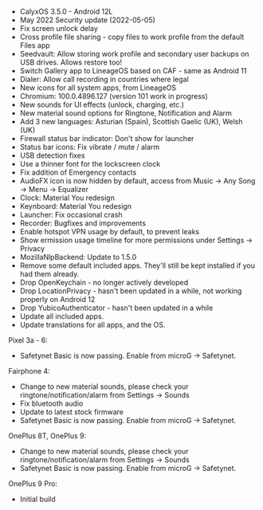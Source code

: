 * CalyxOS 3.5.0 - Android 12L
* May 2022 Security update (2022-05-05)
* Fix screen unlock delay
* Cross profile file sharing - copy files to work profile from the default Files app
* Seedvault: Allow storing work profile and secondary user backups on USB drives. Allows restore too!
* Switch Gallery app to LineageOS based on CAF - same as Android 11
* Dialer: Allow call recording in countries where legal
* New icons for all system apps, from LineageOS
* Chromium: 100.0.4896.127 (version 101 work in progress)
* New sounds for UI effects (unlock, charging, etc.)
* New material sound options for Ringtone, Notification and Alarm
* Add 3 new languages: Asturian (Spain), Scottish Gaelic (UK), Welsh (UK)
* Firewall status bar indicator: Don't show for launcher
* Status bar icons: Fix vibrate / mute / alarm
* USB detection fixes
* Use a thinner font for the lockscreen clock
* Fix addition of Emergency contacts
* AudioFX icon is now hidden by default, access from Music -> Any Song -> Menu -> Equalizer
* Clock: Material You redesign
* Keynboard: Material You redesign
* Launcher: Fix occasional crash
* Recorder: Bugfixes and improvements
* Enable hotspot VPN usage by default, to prevent leaks
* Show ermission usage timeline for more permissions under Settings -> Privacy
* MozillaNlpBackend: Update to 1.5.0
* Remove some default included apps. They'll still be kept installed if you had them already.
* Drop OpenKeychain - no longer actively developed
* Drop LocationPrivacy - hasn't been updated in a while, not working properly on Android 12
* Drop YubicoAuthenticator - hasn't been updated in a while
* Update all included apps.
* Update translations for all apps, and the OS.

Pixel 3a - 6:
* Safetynet Basic is now passing. Enable from microG -> Safetynet.

Fairphone 4:
* Change to new material sounds, please check your ringtone/notification/alarm from Settings -> Sounds
* Fix bluetooth audio
* Update to latest stock firmware
* Safetynet Basic is now passing. Enable from microG -> Safetynet.

OnePlus 8T, OnePlus 9:
* Change to new material sounds, please check your ringtone/notification/alarm from Settings -> Sounds
* Safetynet Basic is now passing. Enable from microG -> Safetynet.

OnePlus 9 Pro:
* Initial build
